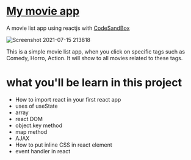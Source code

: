 # [My movie app](https://csb-325r7.netlify.app/)
 
 A movie list app using reactjs with [CodeSandBox](https://codesandbox.io/s/github/pritam-kr/my-movies)
 
 ![Screenshot 2021-07-15 213818](https://user-images.githubusercontent.com/84632214/125821038-68548e65-9550-45ed-b8f4-11b425925789.png)
 
This is a simple movie list app, when you click on specific tags such as Comedy, Horro, Action. It will show to all movies related to these tags.


# what you'll be learn in this project

- How to import react in your first react app
- uses of useState
- array
- react DOM
- object.key method
- map method
- AJAX
- How to put inline CSS in react element
- event handler in react
